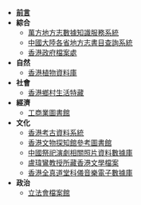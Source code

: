 <!-- docs/_sidebar.md -->
* [**前言**](/)
* **綜合**
  * [萬方地方志數據知識服務系統](/general/wang-fang-local-record.md)
  * [中國大陸各省地方志書目查詢系統](/general/local-record-place.md)
  * [香港政府檔案處](/general/government-records-service.md)
* **自然**
  * [香港植物資料庫](/natural/hong-kong-plant-database.md)
* **社會**
  * [香港鄉村生活特藏](/social/hong-kong-village-life-collection.md)
* **經濟**
  * [工商業圖書館](/economic/business-and-industry-library.md)
* **文化**
  * [香港考古資料系統](/cultural/hong-kong-archaeological-archive-system.md)
  * [香港文物探知館參考圖書館](/cultural/hong-kong-heritage-discovery-centre-reference-library.md)
  * [中國祭祀演劇相關照片資料數據庫](/cultural/chinese-ritual-related-photo-database.md)
  * [盧瑋鸞教授所藏香港文學檔案](/cultural/xiaosi-hong-kong-literature-archive.md)
  * [香港全真道堂科儀音樂電子數據庫](/cultural/hong-kong-quanzhen-temples-taoist-ritual-music.md)
* **政治**
  * [立法會檔案館](/political/legco-archives.md)
